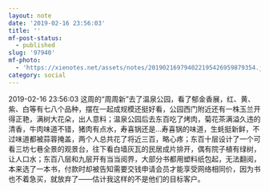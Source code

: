 ```yaml
---
layout: note
date: '2019-02-16 23:56:03'
title: ''
mf-post-status:
  - published
slug: '97940'
mf-photo:
  - 'https://xienotes.net/assets/notes/201902169794022195426959879354.jpg'
category: social
---
```

2019-02-16 23:56:03 这周的“周周新”去了温泉公园，看了郁金香展，红、黄、紫、白等有七八个品种，摆在一起成规模还挺好看，公园西门附近还有一株玉兰开得正艳，满树大花朵，出人意料；温泉公园后去东百吃了烤肉，菊花茶满溢久违的清香，牛肉味道不错，猪肉有点水，寿喜锅还是…寿喜锅的味道，生蚝挺新鲜，不过味道都被蒜蓉掩盖，两个人总共花了将近三百，略心疼；东百十层设计了一个可看三坊七巷全景的观景台，往下看白墙灰瓦的民居成片排开，偶有院子植有绿树，让人口水；东百八层和九层开有当当阅界，大部分书都用塑料纸包起，无法翻阅，本来选了一本书，付款时却被告知需要交钱申请会员才能享受网络相同价，因为书也不着急买，就放弃了——估计我这样的不是他们的目标客户。